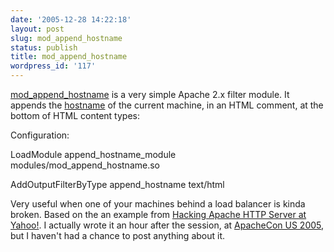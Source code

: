 ```yaml
---
date: '2005-12-28 14:22:18'
layout: post
slug: mod_append_hostname
status: publish
title: mod_append_hostname
wordpress_id: '117'
---
```



[mod_append_hostname](http://people.apache.org/~pquerna/modules/mod_append_hostname-0.1.0.tar.bz2) is a very simple Apache 2.x filter module.  It appends the [hostname](http://www.freebsd.org/cgi/man.cgi?query=gethostname) of the current machine, in an HTML comment, at the bottom of HTML content types:


> 
<!-- water-wireless.in.force-elite.com -->



Configuration:


> 
LoadModule append_hostname_module modules/mod_append_hostname.so
  

  
AddOutputFilterByType append_hostname text/html



Very useful when one of your machines behind a load balancer is kinda broken. Based on the an example from [Hacking Apache HTTP Server at Yahoo!](http://public.yahoo.com/~radwin/).  I actually wrote it an hour after the session, at [ApacheCon US 2005](http://apachecon.com/2005/US/index), but I haven't had a chance to post anything about it.

